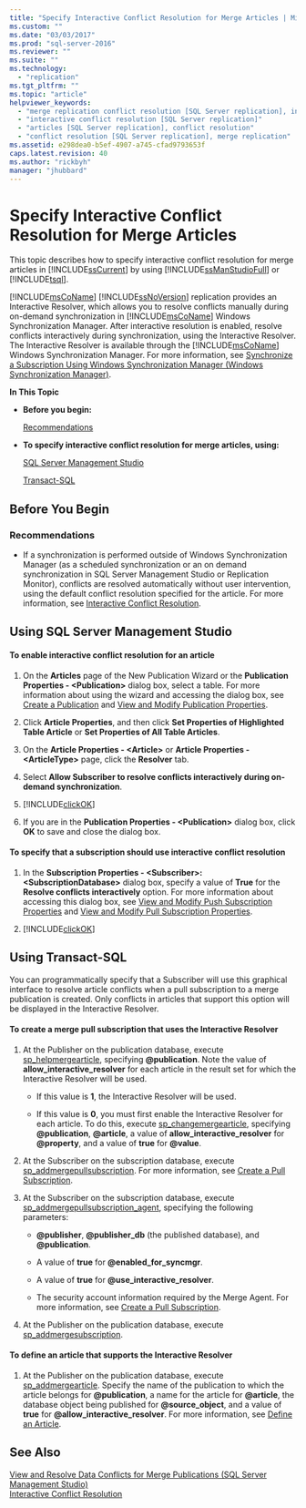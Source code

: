 ```yaml
---
title: "Specify Interactive Conflict Resolution for Merge Articles | Microsoft Docs"
ms.custom: ""
ms.date: "03/03/2017"
ms.prod: "sql-server-2016"
ms.reviewer: ""
ms.suite: ""
ms.technology: 
  - "replication"
ms.tgt_pltfrm: ""
ms.topic: "article"
helpviewer_keywords: 
  - "merge replication conflict resolution [SQL Server replication], interactive resolvers"
  - "interactive conflict resolution [SQL Server replication]"
  - "articles [SQL Server replication], conflict resolution"
  - "conflict resolution [SQL Server replication], merge replication"
ms.assetid: e298dea0-b5ef-4907-a745-cfad9793653f
caps.latest.revision: 40
ms.author: "rickbyh"
manager: "jhubbard"
---
```

# Specify Interactive Conflict Resolution for Merge Articles
  This topic describes how to specify interactive conflict resolution for merge articles in [!INCLUDE[ssCurrent](../../../advanced-analytics/r-services/includes/sscurrent-md.md)] by using [!INCLUDE[ssManStudioFull](../../../advanced-analytics/r-services/includes/ssmanstudiofull-md.md)] or [!INCLUDE[tsql](../../../advanced-analytics/r-services/includes/tsql-md.md)].  
  
 [!INCLUDE[msCoName](../../../advanced-analytics/r-services/tutorials/includes/msconame-md.md)] [!INCLUDE[ssNoVersion](../../../advanced-analytics/r-services/includes/ssnoversion-md.md)] replication provides an Interactive Resolver, which allows you to resolve conflicts manually during on-demand synchronization in [!INCLUDE[msCoName](../../../advanced-analytics/r-services/tutorials/includes/msconame-md.md)] Windows Synchronization Manager. After interactive resolution is enabled, resolve conflicts interactively during synchronization, using the Interactive Resolver. The Interactive Resolver is available through the [!INCLUDE[msCoName](../../../advanced-analytics/r-services/tutorials/includes/msconame-md.md)] Windows Synchronization Manager. For more information, see [Synchronize a Subscription Using Windows Synchronization Manager &#40;Windows Synchronization Manager&#41;](../../../relational-databases/replication/80f15dd6-e84d-4f96-9866-5b34ea531f1e.md).  
  
 **In This Topic**  
  
-   **Before you begin:**  
  
     [Recommendations](#Recommendations)  
  
-   **To specify interactive conflict resolution for merge articles, using:**  
  
     [SQL Server Management Studio](#SSMSProcedure)  
  
     [Transact-SQL](#TsqlProcedure)  
  
##  <a name="BeforeYouBegin"></a> Before You Begin  
  
###  <a name="Recommendations"></a> Recommendations  
  
-   If a synchronization is performed outside of Windows Synchronization Manager (as a scheduled synchronization or an on demand synchronization in SQL Server Management Studio or Replication Monitor), conflicts are resolved automatically without user intervention, using the default conflict resolution specified for the article. For more information, see [Interactive Conflict Resolution](../Topic/Interactive%20Conflict%20Resolution.md).  
  
##  <a name="SSMSProcedure"></a> Using SQL Server Management Studio  
  
#### To enable interactive conflict resolution for an article  
  
1.  On the **Articles** page of the New Publication Wizard or the **Publication Properties - \<Publication>** dialog box, select a table. For more information about using the wizard and accessing the dialog box, see [Create a Publication](../../../relational-databases/replication/publish/create-a-publication.md) and [View and Modify Publication Properties](../../../relational-databases/replication/publish/view-and-modify-publication-properties.md).  
  
2.  Click **Article Properties**, and then click **Set Properties of Highlighted Table Article** or **Set Properties of All Table Articles**.  
  
3.  On the **Article Properties - \<Article>** or **Article Properties - \<ArticleType>** page, click the **Resolver** tab.  
  
4.  Select **Allow Subscriber to resolve conflicts interactively during on-demand synchronization**.  
  
5.  [!INCLUDE[clickOK](../../../analysis-services/data-mining/includes/clickok-md.md)]  
  
6.  If you are in the **Publication Properties - \<Publication>** dialog box, click **OK** to save and close the dialog box.  
  
#### To specify that a subscription should use interactive conflict resolution  
  
1.  In the **Subscription Properties - \<Subscriber>: \<SubscriptionDatabase>** dialog box, specify a value of **True** for the **Resolve conflicts interactively** option. For more information about accessing this dialog box, see [View and Modify Push Subscription Properties](../../../relational-databases/replication/view-and-modify-push-subscription-properties.md) and [View and Modify Pull Subscription Properties](../../../relational-databases/replication/view-and-modify-pull-subscription-properties.md).  
  
2.  [!INCLUDE[clickOK](../../../analysis-services/data-mining/includes/clickok-md.md)]  
  
##  <a name="TsqlProcedure"></a> Using Transact-SQL  
 You can programmatically specify that a Subscriber will use this graphical interface to resolve article conflicts when a pull subscription to a merge publication is created. Only conflicts in articles that support this option will be displayed in the Interactive Resolver.  
  
#### To create a merge pull subscription that uses the Interactive Resolver  
  
1.  At the Publisher on the publication database, execute [sp_helpmergearticle](../../../relational-databases/system-stored-procedures/sp-helpmergepublication-transact-sql.md), specifying **@publication**. Note the value of **allow_interactive_resolver** for each article in the result set for which the Interactive Resolver will be used.  
  
    -   If this value is **1**, the Interactive Resolver will be used.  
  
    -   If this value is **0**, you must first enable the Interactive Resolver for each article. To do this, execute [sp_changemergearticle](../../../relational-databases/system-stored-procedures/sp-changemergearticle-transact-sql.md), specifying **@publication**, **@article**, a value of **allow_interactive_resolver** for **@property**, and a value of **true** for **@value**.  
  
2.  At the Subscriber on the subscription database, execute [sp_addmergepullsubscription](../../../relational-databases/system-stored-procedures/sp-addmergepullsubscription-transact-sql.md). For more information, see [Create a Pull Subscription](../../../relational-databases/replication/create-a-pull-subscription.md).  
  
3.  At the Subscriber on the subscription database, execute [sp_addmergepullsubscription_agent](../../../relational-databases/system-stored-procedures/sp-addmergepullsubscription-agent-transact-sql.md), specifying the following parameters:  
  
    -   **@publisher**, **@publisher_db** (the published database), and **@publication**.  
  
    -   A value of **true** for **@enabled_for_syncmgr**.  
  
    -   A value of **true** for **@use_interactive_resolver**.  
  
    -   The security account information required by the Merge Agent. For more information, see [Create a Pull Subscription](../../../relational-databases/replication/create-a-pull-subscription.md).  
  
4.  At the Publisher on the publication database, execute [sp_addmergesubscription](../../../relational-databases/system-stored-procedures/sp-addmergesubscription-transact-sql.md).  
  
#### To define an article that supports the Interactive Resolver  
  
1.  At the Publisher on the publication database, execute [sp_addmergearticle](../../../relational-databases/system-stored-procedures/sp-addmergearticle-transact-sql.md). Specify the name of the publication to which the article belongs for **@publication**, a name for the article for **@article**, the database object being published for **@source_object**, and a value of **true** for **@allow_interactive_resolver**. For more information, see [Define an Article](../../../relational-databases/replication/publish/define-an-article.md).  
  
## See Also  
 [View and Resolve Data Conflicts for Merge Publications &#40;SQL Server Management Studio&#41;](../../../relational-databases/replication/aeee9546-4480-49f9-8b1e-c71da1f056c7.md)   
 [Interactive Conflict Resolution](../Topic/Interactive%20Conflict%20Resolution.md)  
  
  